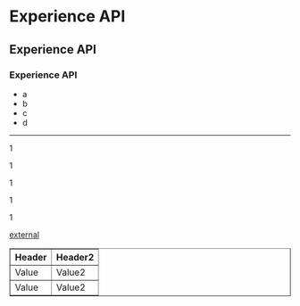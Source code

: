 # Experience API #
## Experience API ##
### Experience API ###

- a
- b
- c
- d

---
1

1

1

1

1



[external](https://github.com/adlnet/xAPI-TestSpec/blob/master/external.md)


<table border="1">
    <thead>
        <tr>
        	<th>Header</th>
			<th>Header2</th>
        </tr>
    <thead>
    <tbody>
        <tr>
            <td>Value</td>
			<td>Value2</td>
        </tr>
        <tr>
            <td>Value</td>
			<td>Value2</td>
        </tr>
    <tbody>
</table>